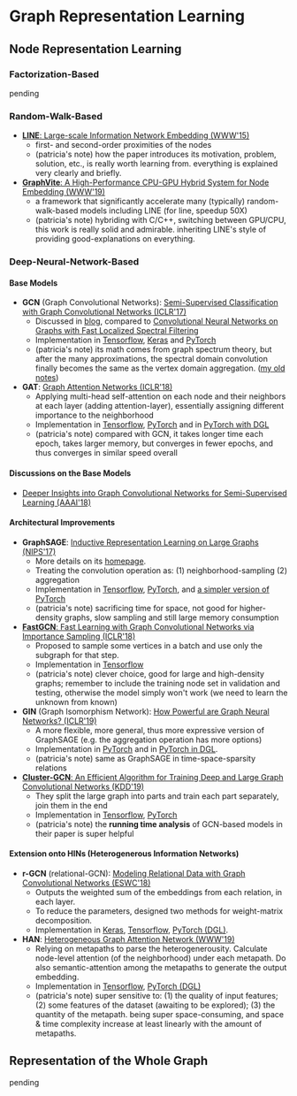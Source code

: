 # Graph Representation Learning

## Node Representation Learning

### Factorization-Based
pending

### Random-Walk-Based
- [**LINE**: Large-scale Information Network Embedding (WWW'15)](https://arxiv.org/abs/1503.03578)
    * first- and second-order proximities of the nodes
    * (patricia's note) how the paper introduces its motivation, problem, solution, etc., is really worth learning from. everything is explained very clearly and briefly.
- [**GraphVite**: A High-Performance CPU-GPU Hybrid System for Node Embedding (WWW'19)](https://arxiv.org/abs/1903.00757)
    * a framework that significantly accelerate many (typically) random-walk-based models including LINE (for line, speedup 50X)
    * (patricia's note) hybriding with C/C++, switching between GPU/CPU, this work is really solid and admirable. inheriting LINE's style of providing good-explanations on everything.

### Deep-Neural-Network-Based

#### Base Models
- **GCN** (Graph Convolutional Networks): [Semi-Supervised Classification with Graph Convolutional Networks (ICLR'17)](https://arxiv.org/abs/1609.02907)
    * Discussed in [blog](https://tkipf.github.io/graph-convolutional-networks/), compared to [Convolutional Neural Networks on Graphs with Fast Localized Spectral Filtering](https://arxiv.org/abs/1606.09375)
    * Implementation in [Tensorflow](https://github.com/tkipf/gcn), [Keras](https://github.com/tkipf/keras-gcn) and [PyTorch](https://github.com/tkipf/pygcn)
    * (patricia's note) its math comes from graph spectrum theory, but after the many approximations, the spectral domain convolution finally becomes the same as the vertex domain aggregation. ([my old notes](http://web.cs.ucla.edu/~patricia.xiao/files/Reading_Group_20181204.pdf))
- **GAT**: [Graph Attention Networks (ICLR'18)](https://arxiv.org/abs/1710.10903)
    * Applying multi-head self-attention on each node and their neighbors at each layer (adding attention-layer), essentially assigning different importance to the neighborhood
    * Implementation in [Tensorflow](https://github.com/PetarV-/GAT), [PyTorch](https://github.com/PatriciaXiao/pyGAT) and in [PyTorch with DGL](https://github.com/dmlc/dgl/tree/master/examples/pytorch/gat)
    * (patricia's note) compared with GCN, it takes longer time each epoch, takes larger memory, but converges in fewer epochs, and thus converges in similar speed overall

#### Discussions on the Base Models
- [Deeper Insights into Graph Convolutional Networks for Semi-Supervised Learning (AAAI'18)](https://arxiv.org/pdf/1801.07606.pdf)

#### Architectural Improvements
- **GraphSAGE**: [Inductive Representation Learning on Large Graphs (NIPS'17)](https://arxiv.org/abs/1706.02216)
    * More details on its [homepage](http://snap.stanford.edu/graphsage/).
    * Treating the convolution operation as: (1) neighborhood-sampling (2) aggregation
    * Implementation in [Tensorflow](https://github.com/williamleif/GraphSAGE), [PyTorch](https://github.com/bkj/pytorch-graphsage), and [a simpler version of PyTorch](https://github.com/williamleif/graphsage-simple)
    * (patricia's note) sacrificing time for space, not good for higher-density graphs, slow sampling and still large memory consumption
- [**FastGCN**: Fast Learning with Graph Convolutional Networks via Importance Sampling (ICLR'18)](https://arxiv.org/abs/1801.10247)
    * Proposed to sample some vertices in a batch and use only the subgraph for that step.
    * Implementation in [Tensorflow](https://github.com/matenure/FastGCN)
    * (patricia's note) clever choice, good for large and high-density graphs; remember to include the training node set in validation and testing, otherwise the model simply won't work (we need to learn the unknown from known)
- **GIN** (Graph Isomorphism Network): [How Powerful are Graph Neural Networks? (ICLR'19)](https://arxiv.org/abs/1810.00826)
    * A more flexible, more general, thus more expressive version of GraphSAGE (e.g. the aggregation operation has more options)
    * Implementation in [PyTorch](https://github.com/weihua916/powerful-gnns) and in [PyTorch in DGL](https://github.com/dmlc/dgl/tree/master/examples/pytorch/gin).
    * (patricia's note) same as GraphSAGE in time-space-sparsity relations
- [**Cluster-GCN**: An Efficient Algorithm for Training Deep and Large Graph Convolutional Networks (KDD'19)](https://arxiv.org/pdf/1905.07953.pdf)
    * They split the large graph into parts and train each part separately, join them in the end
    * Implementation in [Tensorflow](https://github.com/google-research/google-research/tree/master/cluster_gcn), [PyTorch](https://github.com/benedekrozemberczki/ClusterGCN)
    * (patricia's note) the **running time analysis** of GCN-based models in their paper is super helpful

#### Extension onto HINs (Heterogenerous Information Networks)
- **r-GCN** (relational-GCN): [Modeling Relational Data with Graph Convolutional Networks (ESWC'18)](https://arxiv.org/abs/1703.06103)
    * Outputs the weighted sum of the embeddings from each relation, in each layer.
    * To reduce the parameters, designed two methods for weight-matrix decomposition.
    * Implementation in [Keras](https://github.com/tkipf/relational-gcn), [Tensorflow](https://github.com/MichSchli/RelationPrediction), [PyTorch (DGL)](https://github.com/dmlc/dgl/tree/master/examples/pytorch/rgcn).
- **HAN**: [Heterogeneous Graph Attention Network (WWW'19)](https://arxiv.org/abs/1903.07293)
    * Relying on metapaths to parse the heterogenerousity. Calculate node-level attention (of the neighborhood) under each metapath. Do also semantic-attention among the metapaths to generate the output embedding.
    * Implementation in [Tensorflow](https://github.com/Jhy1993/HAN), [PyTorch (DGL)](https://github.com/dmlc/dgl/tree/master/examples/pytorch/han)
    * (patricia's note) super sensitive to: (1) the quality of input features; (2) some features of the dataset (awaiting to be explored); (3) the quantity of the metapath. being super space-consuming, and space & time complexity increase at least linearly with the amount of metapaths.


## Representation of the Whole Graph
pending